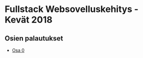 # Fullstack Websovelluskehitys - Kevät 2018

## Osien palautukset

 - [Osa 0](https://github.com/kuujakke/Fullstack-Websovelluskehitys-k2018/blob/master/osa0/osa0.md)
